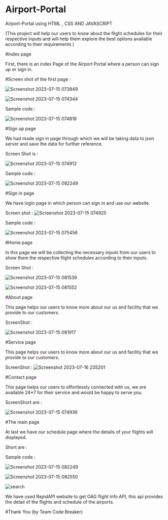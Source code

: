 # Airport-Portal

Airport-Portal using HTML , CSS AND JAVASCRIPT

(This project will help our users to know about the flight schedules for their respective inputs and will help them explore the best options available according to their requirements.)

#index page

First, there is an index Page of the Airport Portal where a person can sign up or sign in.

#Screen shot of the first page :

![Screenshot 2023-07-15 073849](https://github.com/roy705051/Airport-Portal/assets/118226807/25515240-3fc3-46f1-8395-6ad8f8d79ae9)

![Screenshot 2023-07-15 074344](https://github.com/roy705051/Airport-Portal/assets/118226807/ee01ba61-e362-41cb-8bfc-e7e34252e3b0)

Sample code :

![Screenshot 2023-07-15 074818](https://github.com/roy705051/Airport-Portal/assets/118226807/0faeb43f-ae5b-4c0a-8c03-0885a6a8423e)

#Sign up page

We had made sign in page through which we will be taking data to json server and save the data for further reference.

Screen Shot is :

![Screenshot 2023-07-15 074912](https://github.com/roy705051/Airport-Portal/assets/118226807/48a7f970-b3d7-4b62-abdd-d5f9fa3d5989)

Sample code :

![Screenshot 2023-07-15 082249](https://github.com/roy705051/Airport-Portal/assets/118226807/3606e5f6-85ab-47b9-bee8-c508409ac1b0)

#Sign in page

We have login page in which person can sign in and use our website.

Screen shot :
![Screenshot 2023-07-15 074925](https://github.com/roy705051/Airport-Portal/assets/118226807/0fece15d-05b8-4ebe-81f0-b5ce489a3c80)

Sample code :

![Screenshot 2023-07-15 075456](https://github.com/roy705051/Airport-Portal/assets/118226807/0f4164ef-6bcc-4434-9fd4-2275bce79e52)

#Home page

In this page we will be collecting the necessary inputs from our users to show them the respective flight schedules according to their inputs.

Screen Shot :

![Screenshot 2023-07-15 081539](https://github.com/roy705051/Airport-Portal/assets/118226807/bd955271-4f0e-49d7-acf2-de5afe4c79c9)

![Screenshot 2023-07-15 081552](https://github.com/roy705051/Airport-Portal/assets/118226807/bdb9f75b-77e9-4a09-9169-6ee3fdd7863a)

#About page

This page helps our users to know more about our us and facility that we provide to our customers.

ScreenShot :

![Screenshot 2023-07-15 081917](https://github.com/roy705051/Airport-Portal/assets/118226807/875c05e5-d6b4-442e-b3d8-d0f28bd30b9c)

#Service page

This page helps our users to know more about our us and facility that we provide to our customers.

ScreenShot :
![Screenshot 2023-07-16 235201](https://github.com/roy705051/Airport-Portal/assets/118226807/653609c4-c4eb-4c02-b352-87ae0d8aae54)


#Contact page

This page helps our users to effortlessly connected with us, we are available 24*7 for their service and would be happy to serve you.

ScreenShort are :

![Screenshot 2023-07-15 074936](https://github.com/roy705051/Airport-Portal/assets/118226807/bca7e37c-0edc-4de8-b19a-8ea466eb2611)

#The main page

At last we have our schedule page where the details of your flights will displayed.

Short are :

Sample code :

![Screenshot 2023-07-15 082249](https://github.com/roy705051/Airport-Portal/assets/118226807/3557cb57-a673-4f87-a1a5-3b233e970a66)

![Screenshot 2023-07-15 082550](https://github.com/roy705051/Airport-Portal/assets/118226807/f11b25d8-52e6-408c-9a8a-026c61f52727)

![search](https://github.com/roy705051/Airport-Portal/assets/118226807/07881b1d-0e7c-4b6d-abe7-ed658283d22d)

We have used RapidAPI website to get OAG flight info API, this api provides the detail of the flights and schedule of the airports. 

#Thank You
(by Team Code Breaker)
